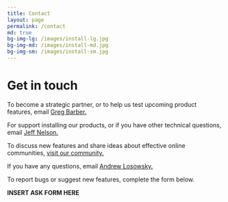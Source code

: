 ```yaml
---
title: Contact
layout: page
permalink: /contact
md: true
bg-img-lg: /images/install-lg.jpg
bg-img-md: /images/install-md.jpg
bg-img-sm: /images/install-sm.jpg
---
```


# Get in touch

To become a strategic partner, or to help us test upcoming product features, email [Greg Barber.](mailto:greg.barber@washpost.com)

For support installing our products, or if you have other technical questions, email [Jeff Nelson.](mailto:jeff@mozillafoundation.org)

To discuss new features and share ideas about effective online communities, [visit our community.](https://community.coralproject.net)

If you have any questions, email [Andrew Losowsky.](mailto:andrewl@mozillafoundation.org)

To report bugs or suggest new features, complete the form below.

**INSERT ASK FORM HERE**
